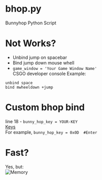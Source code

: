 # bhop.py
Bunnyhop Python Script
# Not Works?
 - Unbind jump on spacebar<br />
 - Bind jump down mouse whell<br />
 - ```game_window = 'Your Game Window Name'```<br />
CSGO developer console Example:<br />
```
unbind space
bind mwheeldown +jump
```
# Custom bhop bind
line 18 - ```bunny_hop_key = YOUR-KEY```<br/>
[Keys](https://docs.microsoft.com/en-us/windows/win32/inputdev/virtual-key-codes)<br/>
For example, ```bunny_hop_key = 0x0D  #Enter```
# Fast?
Yes, but:<br />
![Memory](https://user-images.githubusercontent.com/68371847/111786410-57b5e880-88f0-11eb-8e49-ecc449440521.png)
